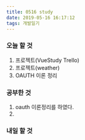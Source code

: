 ```yaml
---
title: 0516 study
date: 2019-05-16 16:17:12
tags: 개발일기
---
```


### 오늘 할 것

1. 프로젝트(VueStudy Trello)
2. 프로젝트(weather)
3. OAUTH 이론 정리

### 공부한 것

1. oauth 이론정리를 하였다.
2.

### 내일 할 것
